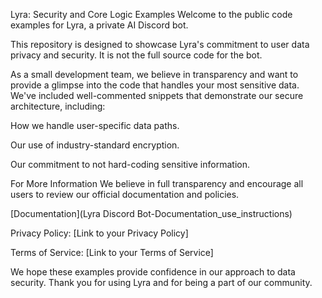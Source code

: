 Lyra: Security and Core Logic Examples
Welcome to the public code examples for Lyra, a private AI Discord bot.

This repository is designed to showcase Lyra's commitment to user data privacy and security. It is not the full source code for the bot.

As a small development team, we believe in transparency and want to provide a glimpse into the code that handles your most sensitive data. We've included well-commented snippets that demonstrate our secure architecture, including:

How we handle user-specific data paths.

Our use of industry-standard encryption.

Our commitment to not hard-coding sensitive information.

For More Information
We believe in full transparency and encourage all users to review our official documentation and policies.

[Documentation](Lyra Discord Bot-Documentation_use_instructions)

Privacy Policy: [Link to your Privacy Policy]

Terms of Service: [Link to your Terms of Service]

We hope these examples provide confidence in our approach to data security. Thank you for using Lyra and for being a part of our community.
